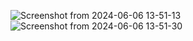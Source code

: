 ![Screenshot from 2024-06-06 13-51-13](https://github.com/Junaid-Ahmad-69/Cisco-theme/assets/85307602/9b8dc69a-96c6-4ea4-bfe3-5c6cfcc45f62)
![Screenshot from 2024-06-06 13-51-30](https://github.com/Junaid-Ahmad-69/Cisco-theme/assets/85307602/a6f12e97-01d1-4676-abb2-0bb021686eb4)
